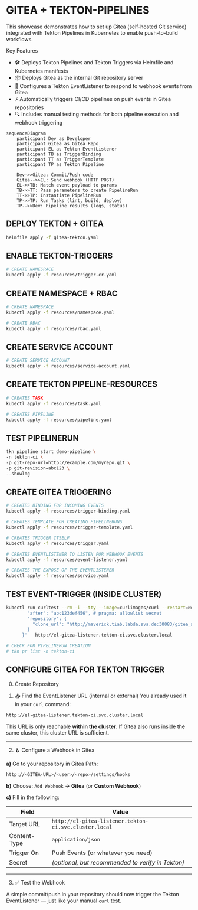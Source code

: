 # GITEA + TEKTON-PIPELINES

This showcase demonstrates how to set up Gitea (self-hosted Git service) integrated with Tekton Pipelines in Kubernetes to enable push-to-build workflows.

Key Features
- 🛠 Deploys Tekton Pipelines and Tekton Triggers via Helmfile and Kubernetes manifests
- 📦 Deploys Gitea as the internal Git repository server
- 🔄 Configures a Tekton EventListener to respond to webhook events from Gitea
- ⚡ Automatically triggers CI/CD pipelines on push events in Gitea repositories
- 🔍 Includes manual testing methods for both pipeline execution and webhook triggering

```mermaid
sequenceDiagram
    participant Dev as Developer
    participant Gitea as Gitea Repo
    participant EL as Tekton EventListener
    participant TB as TriggerBinding
    participant TT as TriggerTemplate
    participant TP as Tekton Pipeline

    Dev->>Gitea: Commit/Push code
    Gitea-->>EL: Send webhook (HTTP POST)
    EL->>TB: Match event payload to params
    TB->>TT: Pass parameters to create PipelineRun
    TT->>TP: Instantiate PipelineRun
    TP->>TP: Run Tasks (lint, build, deploy)
    TP-->>Dev: Pipeline results (logs, status)
```

## DEPLOY TEKTON + GITEA

```bash
helmfile apply -f gitea-tekton.yaml
```

## ENABLE TEKTON-TRIGGERS

```bash
# CREATE NAMESPACE
kubectl apply -f resources/trigger-cr.yaml
```

## CREATE NAMESPACE + RBAC

```bash
# CREATE NAMESPACE
kubectl apply -f resources/namespace.yaml

# CREATE RBAC
kubectl apply -f resources/rbac.yaml
```

## CREATE SERVICE ACCOUNT

```bash
# CREATE SERVICE ACCOUNT
kubectl apply -f resources/service-account.yaml
```

## CREATE TEKTON PIPELINE-RESOURCES

```bash
# CREATES TASK
kubectl apply -f resources/task.yaml

# CREATES PIPELINE
kubectl apply -f resources/pipeline.yaml
```

## TEST PIPELINERUN

```bash
tkn pipeline start demo-pipeline \
-n tekton-ci \
-p git-repo-url=http://example.com/myrepo.git \
-p git-revision=abc123 \
--showlog
```

## CREATE GITEA TRIGGERING

```bash
# CREATES BINDING FOR INCOMING EVENTS
kubectl apply -f resources/trigger-binding.yaml

# CREATES TEMPLATE FOR CREATING PIPELINERUNS
kubectl apply -f resources/trigger-template.yaml

# CREATES TRIGGER ITSELF
kubectl apply -f resources/trigger.yaml

# CREATES EVENTLISTENER TO LISTEN FOR WEBHOOK EVENTS
kubectl apply -f resources/event-listener.yaml

# CREATES THE EXPOSE OF THE EVENTLISTENER
kubectl apply -f resources/service.yaml
```

## TEST EVENT-TRIGGER (INSIDE CLUSTER)

```bash
kubectl run curltest --rm -i --tty --image=curlimages/curl --restart=Never   -- curl -X POST   -H "Content-Type: application/json"   -d '{
        "after": "abc123def456", # pragma: allowlist secret
        "repository": {
          "clone_url": "http://maverick.tiab.labda.sva.de:30083/gitea_admin/source.git"
        }
      }'   http://el-gitea-listener.tekton-ci.svc.cluster.local

# CHECK FOR PIPELINERUN CREATION
# tkn pr list -n tekton-ci
```

## CONFIGURE GITEA FOR TEKTON TRIGGER

0. Create Repository

1. 📥 Find the EventListener URL (internal or external)
You already used it in your `curl` command:
```bash
http://el-gitea-listener.tekton-ci.svc.cluster.local
````

This URL is only reachable **within the cluster**. If Gitea also runs inside the same cluster, this cluster URL is sufficient.

---

2. 🪝 Configure a Webhook in Gitea

**a)** Go to your repository in Gitea
Path:

```bash
http://<GITEA-URL>/<user>/<repo>/settings/hooks
````


**b)** Choose:
`Add Webhook` → **Gitea** (or **Custom Webhook**)

**c)** Fill in the following:

| Field         | Value                                                       |
|---------------|-------------------------------------------------------------|
| Target URL    | `http://el-gitea-listener.tekton-ci.svc.cluster.local`     |
| Content-Type  | `application/json`                                          |
| Trigger On    | Push Events (or whatever you need)                          |
| Secret        | *(optional, but recommended to verify in Tekton)*          |

---

3. ✅ Test the Webhook

A simple commit/push in your repository should now trigger the Tekton EventListener — just like your manual `curl` test.

